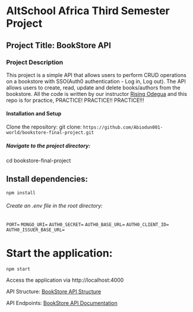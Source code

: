 # AltSchool Africa Third Semester Project 

## Project Title: BookStore API

### Project Description
This project is a simple API that allows users to perform CRUD operations on a bookstore with SSO(Auth0 authentication - Log in, Log out). The API allows users to create, read, update and delete books/authors from the bookstore. All the code is written by our instructor [Rising Odegua](https://www.linkedin.com/in/risingdeveloper/) and this repo is for practice, PRACTICE! PRACTICE!! PRACTICE!!!

#### Installation and Setup
Clone the repository:
git clone:
`https://github.com/Abiodun001-world/bookstore-final-project.git
`
##### Navigate to the project directory:
cd bookstore-final-project

## Install dependencies:
`npm install
`
###### Create an .env file in the root directory:
`PORT=`
 `MONGO_URI=`
 `AUTH0_SECRET=`
 `AUTH0_BASE_URL=`
 `AUTH0_CLIENT_ID=`
 `AUTH0_ISSUER_BASE_URL=`

# Start the application:
`npm start`

Access the application via http://localhost:4000

API Structure:
[BookStore API Structure](https://hackmd.io/@aiodun001-world/Bk_XlYUdJg)

API Endpoints:
[BookStore API Documentation](https://documenter.getpostman.com/view/28730642/2sAYX5KNKR)



